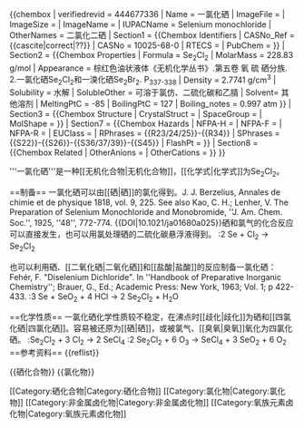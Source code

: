 {{chembox
| verifiedrevid = 444677336
|   Name = 一氯化硒
|   ImageFile = 
|   ImageSize = 
|   ImageName = 
|   IUPACName = Selenium monochloride
|   OtherNames = 二氯化二硒
| Section1 = {{Chembox Identifiers
|   CASNo_Ref = {{cascite|correct|??}}
| CASNo = 10025-68-0
| RTECS = 
| PubChem = 
  }}
| Section2 = {{Chembox Properties
|   Formula = Se<sub>2</sub>Cl<sub>2</sub>
|   MolarMass = 228.83 g/mol
|   Appearance = 棕红色油状液体<ref name=wc5>《无机化学丛书》.第五卷 氧 硫 硒分族. 2.一氯化硒Se<sub>2</sub>Cl<sub>2</sub>和一溴化硒Se<sub>2</sub>Br<sub>2</sub>. P<sub>337-338</sub></ref>
|   Density = 2.7741 g/cm<sup>3</sup>
|   Solubility = 水解
|   SolubleOther = 可溶于氯仿、二硫化碳和乙腈
|   Solvent= 其他溶剂
|   MeltingPtC = -85
|   BoilingPtC = 127
|   Boiling_notes = 0.997 atm
}}
| Section3 = {{Chembox Structure
|   CrystalStruct = 
|   SpaceGroup =
|   MolShape = 
  }}
| Section7 = {{Chembox Hazards
| NFPA-H = 
| NFPA-F = 
| NFPA-R = 
|   EUClass = 
|   RPhrases = {{R23/24/25}}-{{R34}}
|   SPhrases = {{S22}}-{{S26}}-{{S36/37/39}}-{{S45}}
|   FlashPt = 
  }}
| Section8 = {{Chembox Related
|   OtherAnions = 
|   OtherCations = 
  }}
}}

'''一氯化硒'''是一种[[无机化合物|无机化合物]]，[[化学式|化学式]]为Se<sub>2</sub>Cl<sub>2</sub>。

==制备==
一氯化硒可以由[[硒|硒]]的氯化得到。<ref>J. J. Berzelius, Annales de chimie et de physique 1818, vol. 9, 225. See also Kao, C. H.; Lenher, V. The Preparation of Selenium Monochloride and Monobromide, ''J. Am. Chem. Soc.'', 1925, ''48'', 772-774. {{DOI|10.1021/ja01680a025}}</ref>硒和氯气的化合反应可以直接发生，也可以用氯处理硒的二硫化碳悬浮液得到。<ref name=wc5 />
:2 Se + Cl<sub>2</sub> → Se<sub>2</sub>Cl<sub>2</sub>

也可以利用硒、[[二氧化硒|二氧化硒]]和[[盐酸|盐酸]]的反应制备一氯化硒：<ref name=Feher>Fehér, F. "Diselenium Dichloride". In ''Handbook of Preparative Inorganic Chemistry''; Brauer, G., Ed.; Academic Press: New York, 1963; Vol. 1; p 422-433.</ref>
:3 Se + SeO<sub>2</sub> + 4 HCl → 2 Se<sub>2</sub>Cl<sub>2</sub> + H<sub>2</sub>O

==化学性质==
一氯化硒化学性质较不稳定，在沸点时[[歧化|歧化]]为硒和[[四氯化硒|四氯化硒]]。容易被还原为[[硒|硒]]，或被氯气、[[臭氧|臭氧]]氧化为四氯化硒。<ref name=wc5 />
:Se<sub>2</sub>Cl<sub>2</sub> + 3 Cl<sub>2</sub> → 2 SeCl<sub>4</sub>
:2 Se<sub>2</sub>Cl<sub>2</sub> + 6 O<sub>3</sub> → SeCl<sub>4</sub> + 3 SeO<sub>2</sub> + 6 O<sub>2</sub>
==参考资料==
{{reflist}}

{{硒化合物}}
{{氯化物}}

[[Category:硒化合物|Category:硒化合物]]
[[Category:氯化物|Category:氯化物]]
[[Category:非金属卤化物|Category:非金属卤化物]]
[[Category:氧族元素卤化物|Category:氧族元素卤化物]]